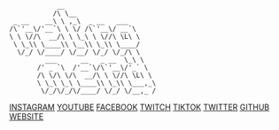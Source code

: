 ```
            __
           /\ \__
 _ __    __\ \ ,_\  _ __   ___
/\`'__\/'__`\ \ \/ /\`'__\/ __`\
\ \ \//\  __/\ \ \_\ \ \//\ \L\ \
 \ \_\\ \____\\ \__\\ \_\\ \____/
  \/_/ \/____/ \/__/ \/_/ \/_/\ \
         ___      __   _ __  \_\ \
       /' _ `\  /'__`\/\`'__\/'_` \
       /\ \/\ \/\  __/\ \ \//\ \L\ \
       \ \_\ \_\ \____\\ \_\\ \___,_\
        \/_/\/_/\/____/ \/_/ \/__,_ /

```


[INSTAGRAM](https://www.instagram.com/retronerd.club/)
[YOUTUBE](https://www.youtube.com/@retronerd_club)
[FACEBOOK](https://www.facebook.com/retronerd.club)
[TWITCH](https://www.twitch.tv/retronerd_club) 
[TIKTOK](https://www.tiktok.com/@sh4p3)
[TWITTER](https://twitter.com/retronerd_club)
[GITHUB](https://github.com/retronerd-club)
[WEBSITE](https://retronerd.club/)





